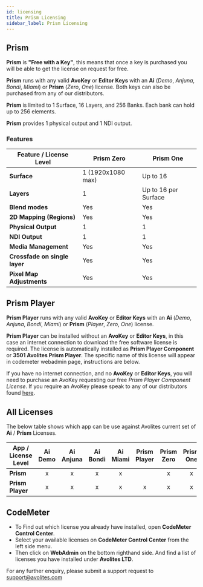 ```yaml
---
id: licensing
title: Prism Licensing
sidebar_label: Prism Licensing
---
```


## Prism

**Prism** is **"Free with a Key"**, this means that once a key is purchased you will be able to get the license on request for free.

**Prism** runs with any valid **AvoKey** or **Editor Keys** with an **Ai** (_Demo_, _Anjuna_, _Bondi_, _Miami_) or **Prism**  (_Zero_, _One_) license. Both keys can also be purchased from any of our distributors.

**Prism** is limited to 1 Surface, 16 Layers, and 256 Banks. Each bank can hold up to 256 elements.

**Prism** provides 1 physical output and 1 NDI output.

### Features
| Feature / License Level | Prism Zero | Prism One |
|-|-|-|
| **Surface**                   | 1 (1920x1080 max) | Up to 16 |
| **Layers**                    | 1                 | Up to 16 per Surface |
| **Blend modes**               | Yes               | Yes|
| **2D Mapping (Regions)**      | Yes               | Yes|
| **Physical Output**           | 1                 | 1 |
| **NDI Output**                | 1                 | 1 |
| **Media Management**          | Yes               | Yes | 
| **Crossfade on single layer** | Yes               | Yes |
| **Pixel Map Adjustments**     | Yes               | Yes |

## Prism Player

**Prism Player** runs with any valid **AvoKey** or **Editor Keys** with an **Ai** (_Demo_, _Anjuna_, _Bondi_, _Miami_) or **Prism** (_Player_, _Zero_, _One_) license.

**Prism Player** can be installed without an **AvoKey** or **Editor Keys**, in this case an internet connection to download the free software license is required. The license is automatically installed as **Prism Player Component** or **3501 Avolites Prism Player**. The specific name of this license will appear in codemeter webadmin page, instructions are below.

If you have no internet connection, and no **AvoKey** or **Editor Keys**, you will need to purchase an AvoKey requesting our free *Prism Player Component License*. If you require an AvoKey please speak to any of our distributors found [here](https://www.avolites.com/official-distributors).

## All Licenses

The below table shows which app can be use against Avolites current set of **Ai** / **Prism** Licenses.

| App / License Level | Ai Demo  | Ai Anjuna | Ai Bondi | Ai Miami | Prism Player | Prism Zero | Prism One | 
|-----------------|:--------:|:---------:|:--------:|:--------:|:-------------:|:----------:|:---------:|
| **Prism**       |    x     |     x     |    x     |    x     |               |     x      |    x      |
| **Prism Player**|    x     |     x     |    x     |    x     |       x       |     x      |    x      |

## CodeMeter

- To Find out which license you already have installed, open **CodeMeter Control Center**.
- Select your available licenses on **CodeMeter Control Center** from the left side menu.
- Then click on **WebAdmin** on the bottom righthand side. And find a list of licenses you have installed under **Avolites LTD**.

For any further enquiry, please submit a support request to <a href="mailto:support@avolites.com?subject=Prism:">support@avolites.com</a>